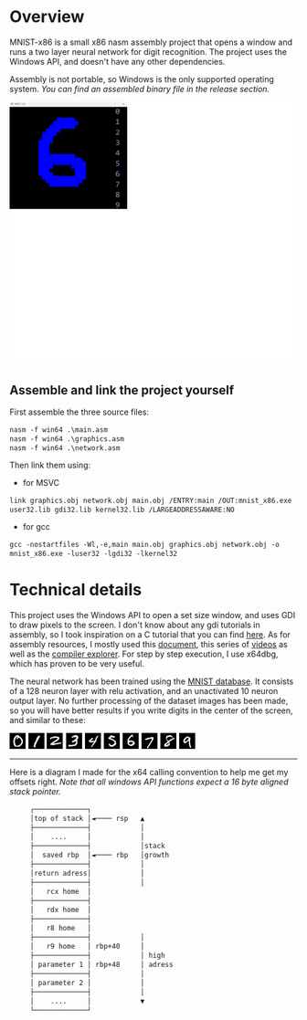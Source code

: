 # Overview
MNIST-x86 is a small x86 nasm assembly project that opens a window and runs a two layer neural network for digit recognition.
The project uses the Windows API, and doesn't have any other dependencies.

Assembly is not portable, so Windows is the only supported operating system. *You can find an assembled binary file in the release section.*

![Alt text](./readme_assets/mnist-x86_demo.png?raw=true)

## Assemble and link the project yourself
First assemble the three source files:
```
nasm -f win64 .\main.asm    
nasm -f win64 .\graphics.asm
nasm -f win64 .\network.asm
```
Then link them using:

- for MSVC
```
link graphics.obj network.obj main.obj /ENTRY:main /OUT:mnist_x86.exe user32.lib gdi32.lib kernel32.lib /LARGEADDRESSAWARE:NO
```
- for gcc
```
gcc -nostartfiles -Wl,-e,main main.obj graphics.obj network.obj -o mnist_x86.exe -luser32 -lgdi32 -lkernel32
```

# Technical details
This project uses the Windows API to open a set size window, and uses GDI to draw pixels to the screen. I don't know about any gdi tutorials in assembly, so I took inspiration on a C tutorial that you can find [here](https://croakingkero.com/tutorials/drawing_pixels_win32_gdi/). As for assembly resources, I mostly used this [document](https://www.cs.virginia.edu/~evans/cs216/guides/x86.html), this series of [videos](https://youtube.com/playlist?list=PLmxT2pVYo5LB5EzTPZGfFN0c2GDiSXgQe&si=ztnpkqfNEtrZ3LC5) as well as the [compiler explorer](https://godbolt.org/).
For step by step execution, I use x64dbg, which has proven to be very useful.

The neural network has been trained using the [MNIST database](http://yann.lecun.com/exdb/mnist/). It consists of a 128 neuron layer with relu activation, and an unactivated 10 neuron output layer. No further processing of the dataset images has been made, so you will have better results if you write digits in the center of the screen, and similar to these:

![Alt text](./readme_assets/mnist_dataset_sample.png?raw=true)

---

Here is a diagram I made for the x64 calling convention to help me get my offsets right. _Note that all windows API functions expect a 16 byte aligned stack pointer._

```
     ┌─────────────┐                    
     │top of stack │◄──── rsp   ▲       
     ├─────────────┤            │       
     │    ....     │            │       
     ├─────────────┤            │stack  
     │  saved rbp  │◄──── rbp   │growth 
     ├─────────────┤            │       
     │return adress│            │       
     ├─────────────┤            │       
     │   rcx home  │                    
     ├─────────────┤                    
     │   rdx home  │                    
     ├─────────────┤                    
     │   r8 home   │                    
     ├─────────────┤            │       
     │   r9 home   │ rbp+40     │       
     ├─────────────┤            │ high  
     │ parameter 1 │ rbp+48     │ adress
     ├─────────────┤            │       
     │ parameter 2 │            │       
     ├─────────────┤            │       
     │    ....     │            ▼       
     └─────────────┘                    
```
